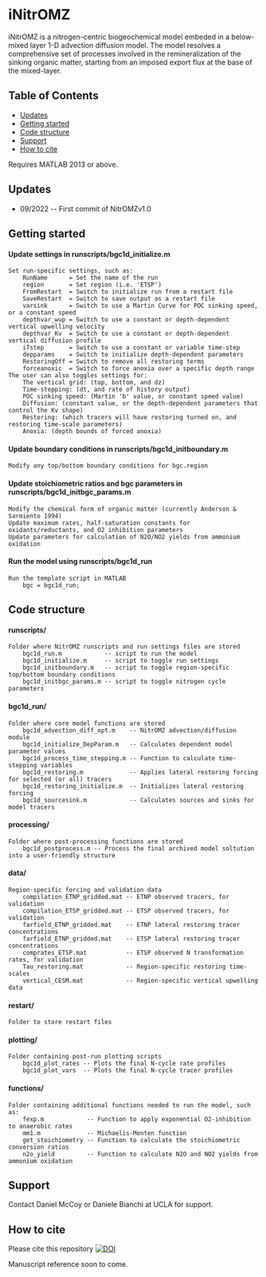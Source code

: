# iNitrOMZ
iNitrOMZ is a nitrogen-centric biogeochemical model embeded in a below-mixed layer 1-D advection diffusion model. The model resolves a comprehensive set of processes involved in the remineralization of the sinking organic matter, starting from an imposed export flux at the base of the mixed-layer.
    
## Table of Contents

- [Updates](#updates)
- [Getting started](#getting-started)
- [Code structure](#code-structure)
- [Support](#support)
- [How to cite](#how-to-cite)

Requires MATLAB 2013 or above.

## Updates
* 09/2022 -- First commit of NitrOMZv1.0 

## Getting started
#### Update settings in runscripts/bgc1d_initialize.m
	Set run-specific settings, such as:
		RunName      = Set the name of the run
		region       = Set region (i.e. 'ETSP')
		FromRestart  = Switch to initialize run from a restart file
		SaveRestart  = Switch to save output as a restart file
		varsink      = Switch to use a Martin Curve for POC sinking speed, or a constant speed
		depthvar_wup = Switch to use a constant or depth-dependent vertical upwelling velocity
		depthvar_Kv  = Switch to use a constant or depth-dependent vertical diffusion profile
		iTstep       = Switch to use a constant or variable time-step
		depparams    = Switch to initialize depth-dependent parameters
		RestoringOff = Switch to remove all restoring terms
		forceanoxic  = Switch to force anoxia over a specific depth range
	The user can also toggles settings for:
		The vertical grid: (top, bottom, and dz)
		Time-stepping: (dt, and rate of history output)
		POC sinking speed: (Martin 'b' value, or constant speed value)
		Diffusion: (constant value, or the depth-dependent parameters that control the Kv shape)
		Restoring: (which tracers will have restoring turned on, and restoring time-scale parameters)
		Anoxia: (depth bounds of forced anoxia)
#### Update boundary conditions in runscripts/bgc1d_initboundary.m
	Modify any top/bottom boundary conditions for bgc.region 
#### Update stoichiometric ratios and bgc parameters in runscripts/bgc1d_initbgc_params.m
	Modify the chemical form of organic matter (currently Anderson & Sarmiento 1994)
	Update maximum rates, half-saturation constants for oxidants/reductants, and O2 inhibition parameters
	Update parameters for calculation of N2O/NO2 yields from ammonium oxidation 
#### Run the model using runscripts/bgc1d_run
    Run the template script in MATLAB
		bgc = bgc1d_run;

## Code structure 
#### runscripts/  
	Folder where NitrOMZ runscripts and run settings files are stored
		bgc1d_run.m            -- script to run the model
		bgc1d_initialize.m     -- script to toggle run settings
		bgc1d_initboundary.m   -- script to toggle region-specific top/bottom boundary conditions
		bgc1d_initbgc_params.m -- script to toggle nitrogen cycle parameters
                   
#### bgc1d_run/  
	Folder where core model functions are stored
		bgc1d_advection_diff_opt.m    -- NitrOMZ advection/diffusion module
		bgc1d_initialize_DepParam.m   -- Calculates dependent model parameter values
		bgc1d_process_time_stepping.m -- Function to calculate time-stepping variables
		bgc1d_restoring.m             -- Applies lateral restoring forcing for selected (or all) tracers
		bgc1d_restoring_initialize.m  -- Initializes lateral restoring forcing
		bgc1d_sourcesink.m            -- Calculates sources and sinks for model tracers

#### processing/ 
	Folder where post-processing functions are stored
		bgc1d_postprocess.m -- Process the final archived model soltution into a user-friendly structure
        
#### data/
	Region-specific forcing and validation data
		compilation_ETNP_gridded.mat -- ETNP observed tracers, for validation 
		compilation_ETSP_gridded.mat -- ETSP observed tracers, for validation
		farfield_ETNP_gridded.mat    -- ETNP lateral restoring tracer concentrations 
		farfield_ETNP_gridded.mat    -- ETSP lateral restoring tracer concentrations
		comprates_ETSP.mat           -- ETSP observed N transformation rates, for validation
		Tau_restoring.mat            -- Region-specific restoring time-scales
		vertical_CESM.mat            -- Region-specific vertical upwelling data

#### restart/
	Folder to store restart files

#### plotting/
	Folder containing post-run plotting scripts
		bgc1d_plot_rates -- Plots the final N-cycle rate profiles
		bgc1d_plot_vars  -- Plots the final N-cycle tracer profiles
      
#### functions/
	Folder containing additional functions needed to run the model, such as:
		fexp.m            -- Function to apply exponential O2-inhibition to anaerobic rates
		mm1.m             -- Michaelis-Menten function
		get_stoichiometry -- Function to calculate the stoichiometric conversion ratios
		n2o_yield         -- Function to calculate N2O and NO2 yields from ammonium oxidation

## Support
Contact Daniel McCoy or Daniele Bianchi at UCLA for support. 

## How to cite 
Please cite this repository [![DOI](https://zenodo.org/badge/DOI/10.5281/zenodo.7106115.svg)](https://doi.org/10.5281/zenodo.7106115)

Manuscript reference soon to come.
